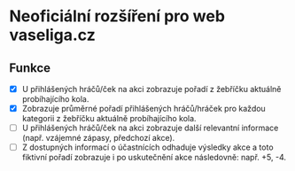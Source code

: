 # Neoficiální rozšíření pro web vaseliga.cz

## Funkce

- [x] U přihlášených hráčů/ček na akci zobrazuje pořadí z žebříčku aktuálně probíhajícího kola.
- [x] Zobrazuje průměrné pořadí přihlášených hráčů/hráček pro každou kategorii z žebříčku aktuálně probíhajícího kola.
- [ ] U přihlášených hráčů/ček na akci zobrazuje další relevantní informace (např. vzájemné zápasy, předchozí akce).
- [ ] Z dostupných informací o účastnících odhaduje výsledky akce a toto fiktivní pořadí zobrazuje i po uskutečnění akce následovně: např. +5, -4.
